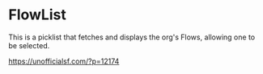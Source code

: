 # FlowList

 This is a picklist that fetches and displays the org's Flows, allowing one to be selected. 
 
https://unofficialsf.com/?p=12174
